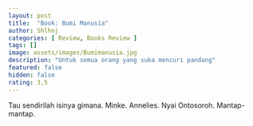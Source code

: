```yaml
---
layout: post
title:  "Book: Bumi Manusia"
author: Shlhnj
categories: [ Review, Books Review ]
tags: []
image: assets/images/Bumimanusia.jpg
description: "Untuk semua orang yang suka mencuri pandang"
featured: false
hidden: false
rating: 3,5
---
```


Tau sendirilah isinya gimana. Minke. Annelies. Nyai Ontosoroh. Mantap-mantap.
